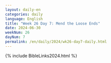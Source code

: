```yaml
---
layout: daily-en
categories: daily
language: English
title: "Week 26 Day 7: Mend the Loose Ends"
date: 2024-06-30
weekNum: 26
dayNum: 7
permalink: /en/daily/2024/wk26-day7-daily.html
---
```



{% include BibleLinks2024.html %}


